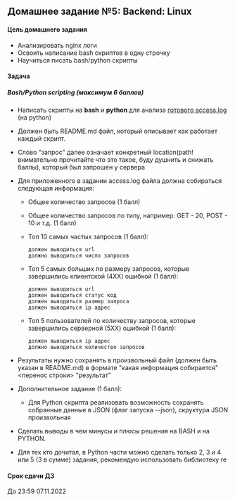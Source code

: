 ## Домашнее задание №5: Backend: Linux

#### Цель домашнего задания

  - Анализировать nginx логи
  - Освоить написание bash скриптов в одну строчку
  - Научиться писать bash/python скрипты


#### Задача
##### Bash/Python scripting (максимум 6 баллов)
* Написать скрипты на **bash** и **python** для анализа [готового access.log](https://cloud.mail.ru/public/W2Bi/3NmgGtATH) (на python)
* Должен быть README.md файл, который описывает как работает каждый скрипт.
* Слово "запрос" далее означает конкретный location(path! внимательно прочитайте что это такое, буду душнить и снижать баллы), который был запрошен у сервера

* Для приложенного в задании access.log файла должна собираться следующая информация:
   * Общее количество запросов (1 балл)
   * Общее количество запросов по типу, например: GET - 20, POST - 10 и т.д. (1 балл)
   * Топ 10 самых частых запросов (1 балл): 
   
         должен выводиться url
         должно выводиться число запросов

   * Топ 5 самых больших по размеру запросов, которые завершились клиентской (4ХХ) ошибкой (1 балл):
    
         должен выводиться url
         должен выводиться статус код
         должен выводиться размер запроса
         должен выводиться ip адрес
         
   * Топ 5 пользователей по количеству запросов, которые завершились серверной (5ХХ) ошибкой (1 балл):
   
         должен выводиться ip адрес
         должно выводиться количество запросов

* Результаты нужно сохранять в произвольный файл (должен быть указан в README.md) в формате "какая информация собирается" <перенос строки> "результат"

* Дополнительное задание (1 балл):
   * Для Python скрипта реализовать возможность сохранять собранные данные в JSON (флаг запуска --json),
скруктура JSON произвольная
 
 
* Сделать выводы в чем минусы и плюсы решения на BASH и на PYTHON.
* Для тех кто дочитал, в Python части можно сделать только 2, 3 и 4 или 5 (3 в сумме) задания, рекомендую использовать библиотеку re

#### Срок сдачи ДЗ
  До 23:59 07.11.2022